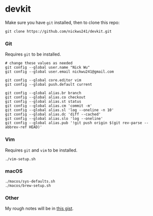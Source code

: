 # devkit
Make sure you have `git` installed, then to clone this repo:
```shell
git clone https://github.com/nickwu241/devkit.git
```

### Git
Requires `git` to be installed.
```shell
# change these values as needed
git config --global user.name "Nick Wu"
git config --global user.email nickwu241@gmail.com

git config --global core.editor vim
git config --global push.default current

git config --global alias.br branch
git config --global alias.co checkout
git config --global alias.st status
git config --global alias.cm 'commit -m'
git config --global alias.sl 'log --oneline -n 10'
git config --global alias.dc 'diff --cached'
git config --global alias.slo 'log --oneline'
git config --global alias.pub '!git push origin $(git rev-parse --abbrev-ref HEAD)'
```

### Vim
Requires `git` and `vim` to be installed.
```shell
./vim-setup.sh
```

### macOS
```shell
./macos/sys-defaults.sh
./macos/brew-setup.sh
```

### Other
My rough notes will be in [this gist](https://gist.github.com/nickwu241/1abc77d7352c6252127f16a1af6ceb45).

